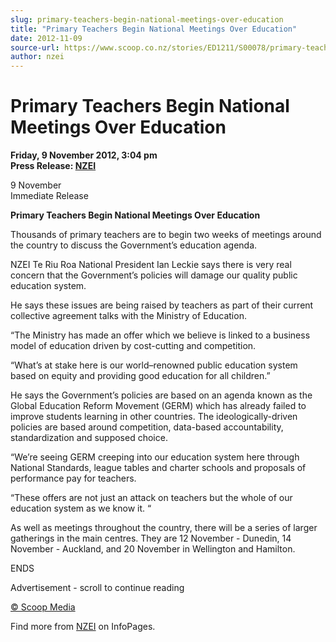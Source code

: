 ```yaml
---
slug: primary-teachers-begin-national-meetings-over-education
title: "Primary Teachers Begin National Meetings Over Education"
date: 2012-11-09
source-url: https://www.scoop.co.nz/stories/ED1211/S00078/primary-teachers-begin-national-meetings-over-education.htm
author: nzei
---
```

Primary Teachers Begin National Meetings Over Education
=======================================================

**Friday, 9 November 2012, 3:04 pm**  
**Press Release: [NZEI](https://info.scoop.co.nz/NZEI)**

9 November  
Immediate Release

**Primary Teachers Begin National Meetings Over Education**

Thousands of primary teachers are to begin two weeks of meetings around the country to discuss the Government’s education agenda.

NZEI Te Riu Roa National President Ian Leckie says there is very real concern that the Government’s policies will damage our quality public education system.

He says these issues are being raised by teachers as part of their current collective agreement talks with the Ministry of Education.

“The Ministry has made an offer which we believe is linked to a business model of education driven by cost-cutting and competition.

“What’s at stake here is our world–renowned public education system based on equity and providing good education for all children.”

He says the Government’s policies are based on an agenda known as the Global Education Reform Movement (GERM) which has already failed to improve students learning in other countries. The ideologically-driven policies are based around competition, data-based accountability, standardization and supposed choice.

“We’re seeing GERM creeping into our education system here through National Standards, league tables and charter schools and proposals of performance pay for teachers.

“These offers are not just an attack on teachers but the whole of our education system as we know it. “

As well as meetings throughout the country, there will be a series of larger gatherings in the main centres. They are 12 November - Dunedin, 14 November - Auckland, and 20 November in Wellington and Hamilton.

  
ENDS  

Advertisement - scroll to continue reading





[© Scoop Media](http://www.scoop.co.nz/about/terms.html)

Find more from [NZEI](https://info.scoop.co.nz/NZEI) on InfoPages.